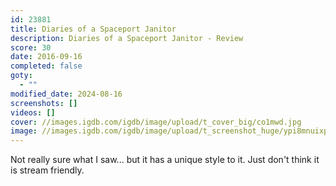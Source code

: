 ```yaml
---
id: 23881
title: Diaries of a Spaceport Janitor
description: Diaries of a Spaceport Janitor - Review
score: 30
date: 2016-09-16
completed: false
goty:
  - ""
modified_date: 2024-08-16
screenshots: []
videos: []
cover: //images.igdb.com/igdb/image/upload/t_cover_big/co1mwd.jpg
image: //images.igdb.com/igdb/image/upload/t_screenshot_huge/ypi8mnuixpcz1mcqjmkh.jpg
---
```

Not really sure what I saw... but it has a unique style to it. Just don't think it is stream friendly.